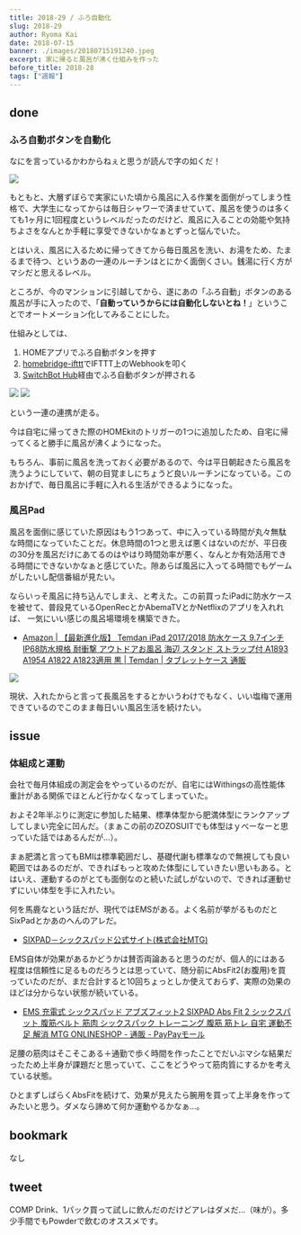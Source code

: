 ```yaml
---
title: 2018-29 / ふろ自動化
slug: 2018-29
author: Ryoma Kai
date: 2018-07-15
banner: ./images/20180715191240.jpeg
excerpt: 家に帰ると風呂が沸く仕組みを作った
before_title: 2018-28
tags: ["週報"]
---
```


done
----

###  ふろ自動ボタンを自動化

なにを言っているかわからねぇと思うが読んで字の如くだ！

![](./images/20180715191240.jpeg)

もともと、大層ずぼらで実家にいた頃から風呂に入る作業を面倒がってしまう性格で、大学生になってからは毎日シャワーで済ませていて、風呂を使うのは多くても1ヶ月に1回程度というレベルだったのだけど、風呂に入ることの効能や気持ちよさをなんとか手軽に享受できないかなぁとずっと悩んでいた。

とはいえ、風呂に入るために帰ってきてから毎日風呂を洗い、お湯をため、たまるまで待つ、というあの一連のルーチンはとにかく面倒くさい。銭湯に行く方がマシだと思えるレベル。

ところが、今のマンションに引越してから、遂にあの「ふろ自動」ボタンのある風呂が手に入ったので、「**自動っていうからには自動化しないとね！**」ということでオートメーション化してみることにした。

仕組みとしては、

1. HOMEアプリでふろ自動ボタンを押す
2. [homebridge-ifttt](https://github.com/ilcato/homebridge-ifttt)でIFTTT上のWebhookを叩く
3. [SwitchBot Hub](https://www.switch-bot.com/hub)経由でふろ自動ボタンが押される

![](./images/20180715191657.jpeg)
![](./images/20180715190131.jpeg)

という一連の連携が走る。

今は自宅に帰ってきた際のHOMEkitのトリガーの1つに追加したため、自宅に帰ってくると勝手に風呂が沸くようになった。

もちろん、事前に風呂を洗っておく必要があるので、今は平日朝起きたら風呂を洗うようにしていて、朝の目覚ましにちょうど良いルーチンになっている。このおかげで、毎日風呂に手軽に入れる生活ができるようになった。

###  風呂Pad

風呂を面倒に感じていた原因はもう1つあって、中に入っている時間が丸々無駄な時間になっていたことだ。休息時間の1つと思えば悪くはないのだが、平日夜の30分を風呂だけにあてるのはやはり時間効率が悪く、なんとか有効活用できる時間にできないかなぁと感じていた。隙あらば風呂に入ってる時間でもゲームがしたいし配信番組が見たい。

ならいっそ風呂に持ち込んでしまえ、と考えた。この前買ったiPadに防水ケースを被せて、普段見ているOpenRecとかAbemaTVとかNetflixのアプリを入れれば、 一気にいい感じの風呂場環境を構築できた。

- [Amazon | 【最新進化版】 Temdan iPad 2017/2018 防水ケース 9.7インチ IP68防水規格 耐衝撃 アウトドアお風呂 海辺 スタンド ストラップ付 A1893 A1954 A1822 A1823適用 黒 | Temdan | タブレットケース 通販](https://www.amazon.co.jp/dp/B077QNB3NJ)

![](./images/20180715193640.jpeg)

現状、入れたからと言って長風呂をするとかいうわけでもなく、いい塩梅で運用できているのでこのまま毎日いい風呂生活を続けたい。

issue
----

###  体組成と運動

会社で毎月体組成の測定会をやっているのだが、自宅にはWithingsの高性能体重計がある関係でほとんど行かなくなってしまっていた。

およそ2年半ぶりに測定に参加した結果、標準体型から肥満体型にランクアップしてしまい完全に凹んだ。（まぁこの前のZOZOSUITでも体型はｙべーなーと思っていた話ではあるんだが...）。

まぁ肥満と言ってもBMIは標準範囲だし、基礎代謝も標準なので無視しても良い範囲ではあるのだが、できればもっと攻めた体型にしていきたい思いもある。とはいえ、運動するのがとても面倒なのと続いた試しがないので、できれば運動せずにいい体型を手に入れたい。

何を馬鹿なという話だが、現代ではEMSがある。よく名前が挙がるものだとSixPadとかあのへんのアレだ。

- [SIXPAD－シックスパッド公式サイト(株式会社MTG)](https://www.mtgec.jp/wellness/sixpad/img_2019/mainvisual/img_mainv_sixpad_hometrainning_pc.jpg)

EMS自体が効果があるかどうかは賛否両論あると思うのだが、個人的にはある程度は信頼性に足るものだろうとは思っていて、随分前にAbsFit2(お腹用)を買っていたのだが、まだ合計すると10回ちょっとしか使えておらず、実際の効果のほどは分からない状態が続いている。

- [EMS 充電式 シックスパッド アブズフィット2 SIXPAD Abs Fit 2 シックスパット 腹筋ベルト 筋肉 シックスパック トレーニング 腹筋 筋トレ 自宅 運動不足 解消 MTG ONLINESHOP - 通販 - PayPayモール](https://paypaymall.yahoo.co.jp/store/mtgec/item/9998010109/)

足腰の筋肉はそこそこある＋通勤で歩く時間を作ったことでだいぶマシな結果だったため上半身が課題だと思っていて、ここをどうやって筋肉質にするかを考えている状態。

ひとまずしばらくAbsFitを続けて、効果が見えたら腕用を買って上半身を作ってみたいと思う。ダメなら諦めて何か運動やるかなぁ...。

bookmark
----

なし

tweet
----

COMP Drink、1パック買って試しに飲んだのだけどアレはダメだ...（味が）。多少手間でもPowderで飲むのオススメです。

<Tweet tweetLink="https://twitter.com/legnoh/status/1017922404218093568" />
